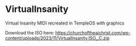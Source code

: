 # VirtualInsanity
Virtual Insanity MIDI recreated in TempleOS with graphics

Download the ISO here:
https://churchoftheaichrist.com/wp-content/uploads/2023/11/VirtualInsanity.ISO_.C.zip
